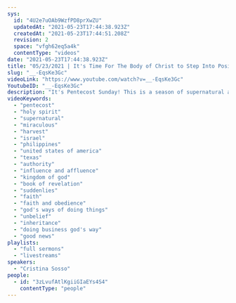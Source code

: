 ```yaml
---
sys:
  id: "4U2e7uOAb9WzfPD8prXwZU"
  updatedAt: "2021-05-23T17:44:38.923Z"
  createdAt: "2021-05-23T17:44:51.208Z"
  revision: 2
  space: "vfgh62eq5a4k"
  contentType: "videos"
date: "2021-05-23T17:44:38.923Z"
title: "05/23/2021 | It's Time For The Body of Christ to Step Into Position (Pastor Cristina Sosso)"
slug: "__-EqsKe3Gc"
videoLink: "https://www.youtube.com/watch?v=__-EqsKe3Gc"
YoutubeID: "__-EqsKe3Gc"
description: "It's Pentecost Sunday! This is a season of supernatural and miraculous. God is ready to move mightily so it's time for the Body of Christ to step into its position. Stop listening to the bad news - God did not give us a spirit of fear. Instead focus on God, hearing from God, and obeying God. The revelations, business plans, and heavenly understand will come suddenly if we focus on hearing from God and submitting to Him. This sermon was delivered by Pastor Cristina Sosso at Freedom Fellowship Church International on May 23, 2021."
videoKeywords:
  - "pentecost"
  - "holy spirit"
  - "supernatural"
  - "miraculous"
  - "harvest"
  - "israel"
  - "philippines"
  - "united states of america"
  - "texas"
  - "authority"
  - "influence and affluence"
  - "kingdom of god"
  - "book of revelation"
  - "suddenlies"
  - "faith"
  - "faith and obedience"
  - "god's ways of doing things"
  - "unbelief"
  - "inheritance"
  - "doing business god's way"
  - "good news"
playlists:
  - "full sermons"
  - "livestreams"
speakers:
  - "Cristina Sosso"
people:
  - id: "3zLvufAtlKgiiGIaEYs4S4"
    contentType: "people"
---
```


